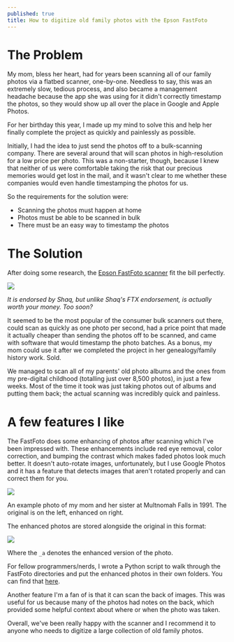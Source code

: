 ```yaml
---
published: true
title: How to digitize old family photos with the Epson FastFoto
---
```


# The Problem

My mom, bless her heart, had for years been scanning all of our family photos via a flatbed scanner, one-by-one. 
Needless to say, this was an extremely slow, tedious process, and also became a management headache because 
the app she was using for it didn't correctly timestamp the photos, so they would show up all over the place in Google and Apple Photos.

For her birthday this year, I made up my mind to solve this and help her finally complete the project as quickly and painlessly
as possible.

Initially, I had the idea to just send the photos off to a bulk-scanning company. There are several around that will 
scan photos in high-resolution for a low price per photo. This was a non-starter, though, because I knew that 
neither of us were comfortable taking the risk that our precious memories would get lost in the mail, and it wasn't clear to me 
whether these companies would even handle timestamping the photos for us.

So the requirements for the solution were:
* Scanning the photos must happen at home
* Photos must be able to be scanned in bulk
* There must be an easy way to timestamp the photos

# The Solution

After doing some research, the [Epson FastFoto scanner](https://www.amazon.com/Epson-FastFoto-FF-680W-Wireless-High-Speed/dp/B07DLX26BB/ref=sr_1_3?crid=2JZWCOFTDF6QU&keywords=epson+fastfoto&qid=1672699932&sprefix=epson+fastfot%2Caps%2C198&sr=8-3&ufe=app_do%3Aamzn1.fos.ac2169a1-b668-44b9-8bd0-5ec63b24bcb5)
fit the bill perfectly.

![]({{site.cdn_path}}/2023/01/02/epson_fastfoto.jpg)

_It is endorsed by Shaq, but unlike Shaq's FTX endorsement, is actually worth your money. Too soon?_

It seemed to be the most popular of the consumer bulk scanners out there, could scan as quickly as one photo per second, 
had a price point that made it actually cheaper than sending the photos off to be scanned, 
and came with software that would timestamp the photo batches. As a bonus, my mom could use it after we completed the project
in her genealogy/family history work. Sold.

We managed to scan all of my parents' old photo albums and the ones from my pre-digital childhood (totalling just over 8,500 photos), in just a few weeks.
Most of the time it took was just taking photos out of albums and putting them back; the actual scanning was incredibly
quick and painless.

# A few features I like

The FastFoto does some enhancing of photos after scanning which I've been impressed with.
These enhancements include red eye removal, color correction, and bumping the contrast which makes
faded photos look much better. It doesn't auto-rotate images, unfortunately,
but I use Google Photos and it has a feature that detects images that aren't rotated properly
and can correct them for you.

![]({{site.cdn_path}}/2023/01/02/original_enhanced.jpeg)

An example photo of my mom and her sister at Multnomah Falls in 1991. 
The original is on the left, enhanced on right.

The enhanced photos are stored alongside the original in this format:

![]({{site.cdn_path}}/2023/01/02/enhancement_structure.png)

Where the `_a` denotes the enhanced version of the photo.

For fellow programmers/nerds, I wrote a Python script to walk through the FastFoto directories
and put the enhanced photos in their own folders. You can find that [here](https://github.com/davidmerrick/fastfoto-utils).

Another feature I'm a fan of is that it can scan the back of images. This was useful for us
because many of the photos had notes on the back, which provided some helpful context about where or when the photo was taken.

Overall, we've been really happy with the scanner and I recommend it to 
anyone who needs to digitize a large collection of old family photos.